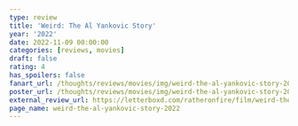 ```yaml
---
type: review
title: 'Weird: The Al Yankovic Story'
year: '2022'
date: 2022-11-09 00:00:00
categories: [reviews, movies]
draft: false
rating: 4
has_spoilers: false
fanart_url: /thoughts/reviews/movies/img/weird-the-al-yankovic-story-2022_fanart.png
poster_url: /thoughts/reviews/movies/img/weird-the-al-yankovic-story-2022_poster.png
external_review_url: https://letterboxd.com/ratheronfire/film/weird-the-al-yankovic-story-2022/
page_name: weird-the-al-yankovic-story-2022
---
```


